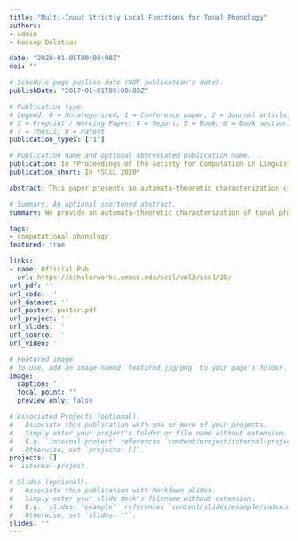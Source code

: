 ```yaml
---
title: "Multi-Input Strictly Local Functions for Tonal Phonology"
authors:
- admin
- Hossep Dolatian

date: "2020-01-01T00:00:00Z"
doi: ""

# Schedule page publish date (NOT publication's date).
publishDate: "2017-01-01T00:00:00Z"

# Publication type.
# Legend: 0 = Uncategorized; 1 = Conference paper; 2 = Journal article;
# 3 = Preprint / Working Paper; 4 = Report; 5 = Book; 6 = Book section;
# 7 = Thesis; 8 = Patent
publication_types: ["1"]

# Publication name and optional abbreviated publication name.
publication: In *Proceedings of the Society for Computation in Linguistics*
publication_short: In *SCiL 2020*

abstract: This paper presents an automata-theoretic characterization of the typology of attested tonal patterns using enriched data structures. We generalize the Input Strictly Local class of functions to consider multiple inputs of tonal and segmental strings, and find that the associated strictly local multi-tape transducers successfully capture tonal typology. Links between automata-theoretic and logical characterizations of phonological expressivity showcase tradeoffs in data structure and locality in the expressivity of phonological computation.

# Summary. An optional shortened abstract.
summary: We provide an automata-theoretic characterization of tonal phonology, extending strict locality to consider n-ary functions.

tags:
- computational phonology
featured: true

links:
- name: Official Pub
  url: https://scholarworks.umass.edu/scil/vol3/iss1/25/
url_pdf: ''
url_code: ''
url_dataset: ''
url_poster: poster.pdf
url_project: ''
url_slides: ''
url_source: ''
url_video: ''

# Featured image
# To use, add an image named `featured.jpg/png` to your page's folder.
image:
  caption: ''
  focal_point: ""
  preview_only: false

# Associated Projects (optional).
#   Associate this publication with one or more of your projects.
#   Simply enter your project's folder or file name without extension.
#   E.g. `internal-project` references `content/project/internal-project/index.md`.
#   Otherwise, set `projects: []`.
projects: []
#- internal-project

# Slides (optional).
#   Associate this publication with Markdown slides.
#   Simply enter your slide deck's filename without extension.
#   E.g. `slides: "example"` references `content/slides/example/index.md`.
#   Otherwise, set `slides: ""`.
slides: ""
---
```

